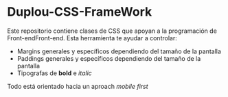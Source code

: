 # Duplou-CSS-FrameWork
Este repositorio contiene clases de CSS que apoyan a la programación de Front-endFront-end. Esta herramienta te ayudar a controlar:

* Margins generales y específicos dependiendo del tamaño de la pantalla
* Paddings generales y específicos dependiendo del tamaño de la pantalla
* Tipografas de **bold** e *italic*

Todo está orientado hacia un aproach *mobile first*
